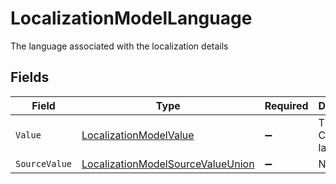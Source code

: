 # LocalizationModelLanguage

The language associated with the localization details


## Fields

| Field                                                                                             | Type                                                                                              | Required                                                                                          | Description                                                                                       | Example                                                                                           |
| ------------------------------------------------------------------------------------------------- | ------------------------------------------------------------------------------------------------- | ------------------------------------------------------------------------------------------------- | ------------------------------------------------------------------------------------------------- | ------------------------------------------------------------------------------------------------- |
| `Value`                                                                                           | [LocalizationModelValue](../../Models/Components/LocalizationModelValue.md)                       | :heavy_minus_sign:                                                                                | The Locale Code of the language                                                                   | en_GB                                                                                             |
| `SourceValue`                                                                                     | [LocalizationModelSourceValueUnion](../../Models/Components/LocalizationModelSourceValueUnion.md) | :heavy_minus_sign:                                                                                | N/A                                                                                               |                                                                                                   |